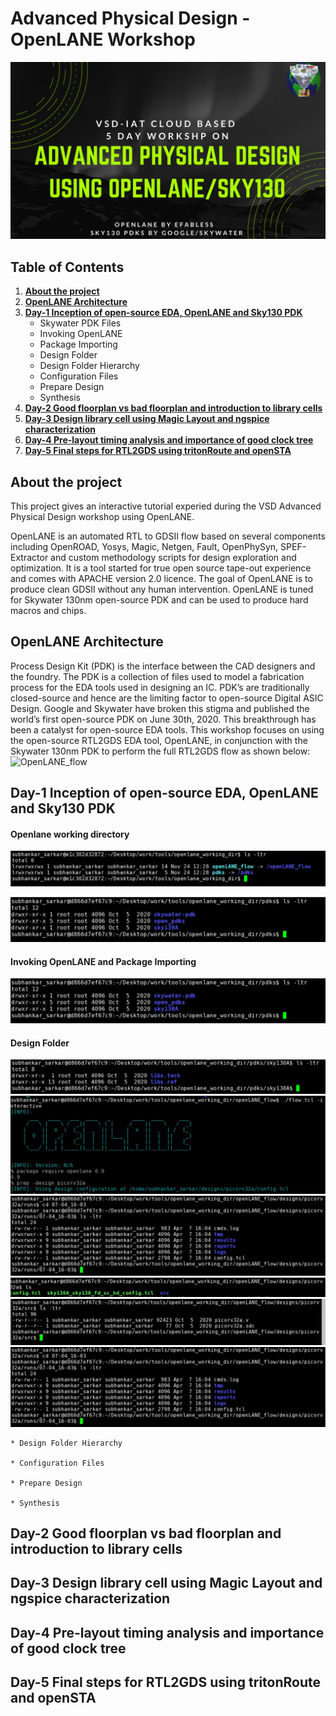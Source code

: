# Advanced Physical Design - OpenLANE Workshop
![advanced_physical_design](https://github.com/5ubhankar/OpenLANE-Workshop/blob/main/Screenshots/advanced_physical_design.png)



## Table of Contents
1. [**About the project**](https://github.com/5ubhankar/OpenLANE-Workshop#about-the-project)
2. [**OpenLANE Architecture**](https://github.com/5ubhankar/OpenLANE-Workshop#openlane-architecture)
3. [**Day-1 Inception of open-source EDA, OpenLANE and Sky130 PDK**](https://github.com/5ubhankar/OpenLANE-Workshop#day-1-inception-of-open-source-eda-openlane-and-sky130-pdk)
    * Skywater PDK Files
    * Invoking OpenLANE
    * Package Importing
    * Design Folder
    * Design Folder Hierarchy
    * Configuration Files
    * Prepare Design
    * Synthesis
5. [**Day-2 Good floorplan vs bad floorplan and introduction to library cells**](https://github.com/5ubhankar/OpenLANE-Workshop#day-2-good-floorplan-vs-bad-floorplan-and-introduction-to-library-cells)
6. [**Day-3 Design library cell using Magic Layout and ngspice characterization**](https://github.com/5ubhankar/OpenLANE-Workshop#day-3-design-library-cell-using-magic-layout-and-ngspice-characterization)
7. [**Day-4 Pre-layout timing analysis and importance of good clock tree**](https://github.com/5ubhankar/OpenLANE-Workshop#day-4-pre-layout-timing-analysis-and-importance-of-good-clock-tree)
8. [**Day-5 Final steps for RTL2GDS using tritonRoute and openSTA**](https://github.com/5ubhankar/OpenLANE-Workshop#day-5-final-steps-for-rtl2gds-using-tritonroute-and-opensta)


## About the project ##
This project gives an interactive tutorial experied during the VSD Advanced Physical Design workshop using OpenLANE.

OpenLANE is an automated RTL to GDSII flow based on several components including OpenROAD, Yosys, Magic, Netgen, Fault, OpenPhySyn, SPEF-Extractor and custom methodology scripts for design exploration and optimization. It is a tool started for true open source tape-out experience and comes with APACHE version 2.0 licence. The goal of OpenLANE is to produce clean GDSII without any human intervention. OpenLANE is tuned for Skywater 130nm open-source PDK and can be used to produce hard macros and chips.

## OpenLANE Architecture ##
Process Design Kit (PDK) is the interface between the CAD designers and the foundry. The PDK is a collection of files used to model a 
fabrication process for the EDA tools used in designing an IC. PDK’s are traditionally closed-source and hence are the limiting factor to 
open-source Digital ASIC Design. Google and Skywater have broken this stigma and published the world’s first open-source PDK on June 30th, 
2020. This breakthrough has been a catalyst for open-source EDA tools. This workshop focuses on using the open-source RTL2GDS EDA tool, 
OpenLANE, in conjunction with the Skywater 130nm PDK to perform the full  RTL2GDS flow as shown below:
![OpenLANE_flow](https://github.com/efabless/openlane/blob/master/docs/_static/openlane.flow.1.png)

## Day-1 Inception of open-source EDA, OpenLANE and Sky130 PDK
#### Openlane working directory ####

![1.1](https://github.com/5ubhankar/OpenLANE-Workshop/blob/main/Screenshots/1.1%20openlane%20directory.jpg)

![1.1.1](https://github.com/5ubhankar/OpenLANE-Workshop/blob/main/Screenshots/1.1.1%20inside%20pdk.jpg)


#### Invoking OpenLANE and Package Importing ####

![1.2](https://github.com/5ubhankar/OpenLANE-Workshop/blob/main/Screenshots/1.2%20pdks.jpg)

#### Design Folder ####
![1.3](https://github.com/5ubhankar/OpenLANE-Workshop/blob/main/Screenshots/1.3%20inside%20sky130a.jpg)
![1.4](https://github.com/5ubhankar/OpenLANE-Workshop/blob/main/Screenshots/1.4%20invoke%20openlane.jpg)
![1.5](https://github.com/5ubhankar/OpenLANE-Workshop/blob/main/Screenshots/1.5%20picorv32a%20runs%20folder.jpg)
![1.6](https://github.com/5ubhankar/OpenLANE-Workshop/blob/main/Screenshots/1.6%20design%20folder.jpg)
![1.7](https://github.com/5ubhankar/OpenLANE-Workshop/blob/main/Screenshots/1.7%20inside%20src.jpg)
![1.8](https://github.com/5ubhankar/OpenLANE-Workshop/blob/main/Screenshots/1.8%20inside%20runs.jpg)

    * Design Folder Hierarchy

    * Configuration Files

    * Prepare Design

    * Synthesis





## Day-2 Good floorplan vs bad floorplan and introduction to library cells

## Day-3 Design library cell using Magic Layout and ngspice characterization

## Day-4 Pre-layout timing analysis and importance of good clock tree

## Day-5 Final steps for RTL2GDS using tritonRoute and openSTA







